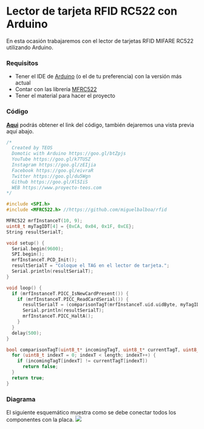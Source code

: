 # Lector de tarjeta RFID RC522 con Arduino
En esta ocasión trabajaremos con el lector de tarjetas RFID MIFARE RC522 utilizando Arduino.

### Requisitos
- Tener el IDE de [Arduino](https://www.arduino.cc/en/Main/Software) (o el de tu preferencia) con la versión más actual
- Contar con las librería [MFRC522](//https://github.com/miguelbalboa/rfid)
- Tener el material para hacer el proyecto

### Código
**[Aqui](https://github.com/proyectoTEOS/Lector-de-tarjeta-RFID_RC522-con-Arduino/blob/master/Lector-de-tarjeta-RFID_RC522-con-Arduino.ino)** podrás obtener el link del código, también dejaremos
una vista previa aquí abajo.

```c++
/*
  Created by TEOS
  Domotic with Arduino https://goo.gl/btZpjs
  YouTube https://goo.gl/k7TUSZ
  Instagram https://goo.gl/zEIjia
  Facebook https://goo.gl/eivraR
  Twitter https://goo.gl/du5Wgn
  Github https://goo.gl/Xl5IiS
  WEB https://www.proyecto-teos.com
*/

#include <SPI.h>
#include <MFRC522.h> //https://github.com/miguelbalboa/rfid

MFRC522 mrfInstanceT(10, 9);
uint8_t myTagIDT[4] = {0xCA, 0x04, 0x1F, 0xCE};
String resultSerialT;

void setup() {
  Serial.begin(9600);
  SPI.begin();
  mrfInstanceT.PCD_Init();
  resultSerialT = "Coloque el TAG en el lector de tarjeta.";
  Serial.println(resultSerialT);
}

void loop() {
  if (mrfInstanceT.PICC_IsNewCardPresent()) {
    if (mrfInstanceT.PICC_ReadCardSerial()) {
      resultSerialT = (comparisonTagT(mrfInstanceT.uid.uidByte, myTagIDT, 4)) ? "TAG conocido" : "TAG desconocido";
      Serial.println(resultSerialT);
      mrfInstanceT.PICC_HaltA();
    }
  }
  delay(500);
}

bool comparisonTagT(uint8_t* incomingTagT, uint8_t* currentTagT, uint8_t length) {
  for (uint8_t indexT = 0; indexT < length; indexT++) {
    if (incomingTagT[indexT] != currentTagT[indexT])
      return false;
  }
  return true;
}
```

### Diagrama
El siguiente esquemático muestra como se debe conectar todos los componentes con la placa.
![](https://github.com/proyectoTEOS/Lector-de-tarjeta-RFID_RC522-con-Arduino/blob/master/lector-de-tarjeta-rfid_rc522-con-arduino-5.jpg)
